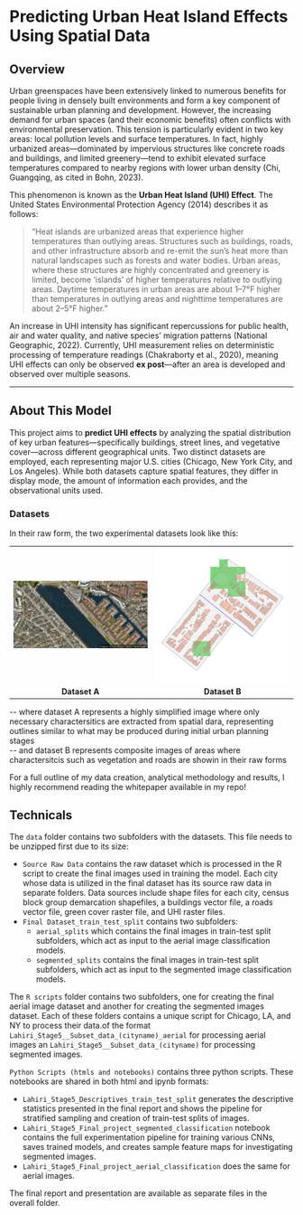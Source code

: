 # Predicting Urban Heat Island Effects Using Spatial Data

## Overview 

Urban greenspaces have been extensively linked to numerous benefits for people living in densely built environments and form a key component of sustainable urban planning and development. However, the increasing demand for urban spaces (and their economic benefits) often conflicts with environmental preservation. This tension is particularly evident in two key areas: local pollution levels and surface temperatures. In fact, highly urbanized areas—dominated by impervious structures like concrete roads and buildings, and limited greenery—tend to exhibit elevated surface temperatures compared to nearby regions with lower urban density (Chi, Guangqing, as cited in Bohn, 2023).

This phenomenon is known as the **Urban Heat Island (UHI) Effect**. The United States Environmental Protection Agency (2014) describes it as follows:

> “Heat islands are urbanized areas that experience higher temperatures than outlying areas. Structures such as buildings, roads, and other infrastructure absorb and re-emit the sun’s heat more than natural landscapes such as forests and water bodies. Urban areas, where these structures are highly concentrated and greenery is limited, become ‘islands’ of higher temperatures relative to outlying areas. Daytime temperatures in urban areas are about 1–7°F higher than temperatures in outlying areas and nighttime temperatures are about 2–5°F higher.”

An increase in UHI intensity has significant repercussions for public health, air and water quality, and native species’ migration patterns (National Geographic, 2022). Currently, UHI measurement relies on deterministic processing of temperature readings (Chakraborty et al., 2020), meaning UHI effects can only be observed **ex post**—after an area is developed and observed over multiple seasons.

---

## About This Model

This project aims to **predict UHI effects** by analyzing the spatial distribution of key urban features—specifically buildings, street lines, and vegetative cover—across different geographical units. Two distinct datasets are employed, each representing major U.S. cities (Chicago, New York City, and Los Angeles). While both datasets capture spatial features, they differ in display mode, the amount of information each provides, and the observational units used.

### Datasets

In their raw form, the two experimental datasets look like this:

<table>
  <tr>
    <td>
      <img src="assets/1.png" width="400" alt="Dataset A" />
    </td>
    <td>
      <img src="assets/2.png" width="400" alt="Dataset B" />
    </td>
  </tr>
  <tr>
    <td align="center"><strong>Dataset A</strong></td>
    <td align="center"><strong>Dataset B</strong></td>
  </tr>
</table>

-- where dataset A represents a highly simplified image where only necessary charactersitics are extracted from spatial dara, representing outlines similar to what may be produced during initial urban planning stages   
-- and dataset B represents composite images of areas where charactersitcis such as vegetation and roads are showin in their raw forms

For a full outline of my data creation, analytical methodology and results, I highly recommend reading the whitepaper available in my repo!

## Technicals

The `data` folder contains two subfolders with the datasets. This file needs to be unzipped first due to its size:
- `Source Raw Data` contains the raw dataset which is processed in the R script to create the final images used in training the model. Each city whose data is utilized in the final dataset has its source raw data in separate folders. Data sources include shape files for each city, census block group demarcation shapefiles, a buildings vector file, a roads vector file, green cover raster file, and UHI raster files.
- `Final Dataset_train_test_split` contains two subfolders:
  - `aerial_splits` which contains the final images in train-test split subfolders, which act as input to the aerial image classification models.
  - `segmented_splits` contains the final images in train-test split subfolders, which act as input to the segmented image classification models.

The `R scripts` folder contains two subfolders, one for creating the final aerial image dataset and another for creating the segmented images dataset. Each of these folders contains a unique script for Chicago, LA, and NY to process their data.of the format `Lahiri_Stage5__Subset_data_(cityname)_aerial` for processing aerial images 
an `Lahiri_Stage5__Subset_data_(cityname)` for processing segmented images.

`Python Scripts (htmls and notebooks)` contains three python scripts. These notebooks are shared in both html and ipynb formats:
- `Lahiri_Stage5_Descriptives_train_test_split` generates the descriptive statistics presented in the final report and shows the pipeline for stratified sampling and creation of train-test splits of images.
- `Lahiri_Stage5_Final_project_segmented_classification` notebook contains the full experimentation pipeline for training various CNNs, saves trained models, and creates sample feature maps for investigating segmented images.
- `Lahiri_Stage5_Final_project_aerial_classification` does the same for aerial images.


The final report and presentation are available as separate files in the overall folder.
